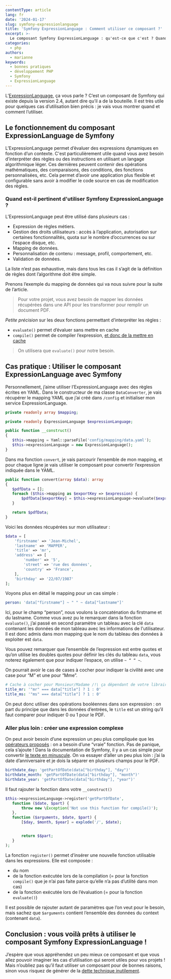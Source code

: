 ```yaml
---
contentType: article
lang: fr
date: '2024-01-17'
slug: symfony-expressionlanguage
title: 'Symfony ExpressionLanguage : Comment utiliser ce composant ?'
excerpt: >-
  Le composant Symfony ExpressionLanguage : qu'est-ce que c'est ? Quand et comment l'utiliser ? Comment créer des expressions lors de cas plus complexes ?
categories:
  - php
authors:
  - marianne
keywords:
  - bonnes pratiques
  - développement PHP
  - Symfony
  - ExpressionLanguage
---
```


L’[ExpressionLanguage](https://symfony.com/doc/current/components/expression_language.html), ça vous parle ? C’est un composant de Symfony qui existe depuis la version 2.4, autant dire qu’il a de la bouteille. Il est très utile pour quelques cas d’utilisation bien précis : je vais vous montrer quand et comment l’utiliser.

## Le fonctionnement du composant ExpressionLanguage de Symfony

L’ExpressionLanguage permet d’évaluer des expressions dynamiques en fonction d’un contexte. C'est particulièrement utile quand vous avez besoin d’interpréter des règles ou des instructions en utilisant un langage algorithmique léger. Ces dernières peuvent contenir des opérations mathématiques, des comparaisons, des conditions, des fonctions personnalisées, etc. Cela permet d’avoir une application plus flexible et configurable sans avoir à modifier le code source en cas de modification des règles.

### Quand est-il pertinent d'utiliser Symfony ExpressionLanguage ?

L’ExpressionLanguage peut être utilisé dans plusieurs cas :
-   Expression de règles métiers.
-   Gestion des droits utilisateurs : accès à l’application, autorisation sur certaines fonctionnalités, quota sur le nombre d’occurrences ou sur l’espace disque, etc.
-   Mapping de données.
-   Personnalisation de contenu : message, profil, comportement, etc.
-   Validation de données.

La liste n’est pas exhaustive, mais dans tous les cas il s’agit de la définition de règles dont l’algorithme doit être simple.

Prenons l’exemple du mapping de données qui va nous suivre pour la suite de l’article.

> Pour votre projet, vous avez besoin de mapper les données récupérées dans une API pour les transformer pour remplir un document PDF.

_Petite précision_ sur les deux fonctions permettant d’interpréter les règles :
-   `evaluate()` permet d’évaluer sans mettre en cache
-   `compile()` permet de compiler l’expression, [et donc de la mettre en cache](https://symfony.com/doc/current/components/expression_language.html#caching)

> On utilisera que `evaluate()` pour notre besoin.

## Cas pratique : Utiliser le composant ExpressionLanguage avec Symfony

Personnellement, j’aime utiliser l’ExpressionLanguage avec des règles écrites en YAML.
Dans le constructeur de ma classe `DataConverter`, je vais récupérer le mapping YAML que j’ai créé dans `/config` et initialiser mon service ExpressionLanguage.

```php
private readonly array $mapping;

private readonly ExpressionLanguage $expressionLanguage;

public function __construct()
{
   $this->mapping = Yaml::parseFile('config/mapping/data.yaml');
   $this->expressionLanguage = new ExpressionLanguage();
}
```

Dans ma fonction `convert`, je vais parcourir l’ensemble de mon mapping, et pour chaque ligne je vais utiliser le composant pour convertir l’expression indiquée dans le YAML.

```php
public function convert(array $data): array
{
   $pdfData = [];
   foreach ($this->mapping as $exportKey => $expression) {
       $pdfData[$exportKey] = $this->expressionLanguage->evaluate($expression, ['data' => $data]);
   }

   return $pdfData;
}
```

Voici les données récupérées sur mon utilisateur :
```php
$data = [
    'firstname' => 'Jean-Michel',
    'lastname' => 'MAPPER',
    'title' => 'mr',
    'address' => [
        'number' => '5',
        'street' => 'rue des données',
        'country' => 'France',
    ],
    'birthday' => '22/07/1987'
];
```

Voyons plus en détail le mapping pour un cas simple :

```yaml
person: 'data["firstname"] ~ " " ~ data["lastname"]'
```

Ici, pour le champ “person”, nous voulons la concaténation du firstname et du lastname. Comme vous avez pu le remarquer dans la fonction `evaluate()`, j’ai passé en second paramètre un tableau avec la clé `data` contenant les données de mon tableau avec les informations de l'utilisateur. Il est donc admis dans mon mapping que le nom du tableau des données à exploiter est `data`.

Vous pouvez remarquer que l’ensemble de l’expression est entre quotes et qu’on utilise les doubles quotes pour définir les clés du tableau `data`, vous noterez également que pour indiquer l’espace, on utilise `~ “ “ ~`.

On pourrait avoir le cas de cases à cocher pour indiquer la civilité avec une case pour “M” et une pour “Mme”.

```yaml
# Cache à cocher pour Monsieur/Madame /!\ ça dépendant de votre librairie pour remplir le PDF
title_mr: '"mr" === data["title"] ? 1 : 0'
title_ms: '"ms" === data["title"] ? 1 : 0'
```

On peut donc utiliser des opérations booléennes dans son expression : on part du principe que dans les données d’entrées, le `title` est un string qu’il faut comparer pour indiquer 0 ou 1 pour le PDF.

### Aller plus loin : créer une expression complexe

On peut avoir besoin d’une expression un peu plus compliquée que les [opérateurs proposés](https://symfony.com/doc/current/reference/formats/expression_language.html#supported-operators) : on a besoin d’une “vraie” fonction.
Pas de panique, cela s’ajoute ! Dans la documentation de Symfony, il y a un cas simple pour convertir [le texte en minuscule](https://symfony.com/doc/current/components/expression_language.html#extending-the-expressionlanguage). On va essayer d’aller un peu plus loin : j’ai la date d’anniversaire et je dois la séparer en plusieurs champs pour le PDF.

```yaml
birthdate_day: 'getPartOfDate(data["birthday"], "day")'
birthdate_month: 'getPartOfDate(data["birthday"], "month")'
birthdate_year: 'getPartOfDate(data["birthday"], "year")'
```

Il faut rajouter la fonction dans votre `__construct()`
```php
$this->expressionLanguage->register('getPartOfDate',
   function ($date, $part) {
       throw new \Exception('Not use this function for compile()');
   },
   function ($arguments, $date, $part) {
       [$day, $month, $year] = explode('/', $date);


       return $$part;
   }
);
```

La fonction `register()` permet d’insérer une nouvelle fonction utilisable dans les expressions. Elle est composée :
-   du nom
-   de la fonction exécutée lors de la compilation (= pour la fonction `compile()` que je n’ai pas faite parce qu’elle n’a pas d’utilité dans mon cas)
-   de la fonction exécutée lors de l’évaluation (= pour la fonction `evaluate()`)

Il est possible de rajouter autant de paramètres que l’on veut pour le besoin, mais sachez que `$arguments` contient l’ensemble des données du context (contenant `data`).


## Conclusion : vous voilà prêts à utiliser le composant Symfony ExpressionLanguage !
J’espère que vous appréhendez un peu mieux ce composant et que vous allez pouvoir imaginer les cas d’utilisation qui seront utiles pour vos projets !
Mais n’oubliez pas qu’il faut utiliser un composant pour de bonnes raisons, sinon vous risquez de générer de la [dette technique inutilement](https://blog.eleven-labs.com/fr/comment-creer-de-la-dette-technique-des-le-debut-d-un-nouveau-projet/).
